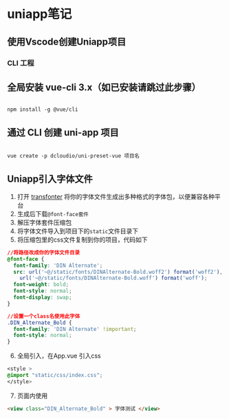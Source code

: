 # uniapp笔记
## 使用Vscode创建Uniapp项目

### CLI 工程
## 全局安装 vue-cli 3.x（如已安装请跳过此步骤）


``` shell

npm install -g @vue/cli

```

## 通过 CLI 创建 uni-app 项目

``` shell

vue create -p dcloudio/uni-preset-vue 项目名

```


## Uniapp引入字体文件

1.  打开 [transfonter](https://transfonter.org/) 将你的字体文件生成出多种格式的字体包，以便兼容各种平台
2.  生成后下载```@font-face套件``` 
3.  解压字体套件压缩包
4.  将字体文件导入到项目下的```static```文件目录下
5.  将压缩包里的css文件复制到你的项目，代码如下
``` css
//将路径改成你的字体文件目录
@font-face {
  font-family: 'DIN Alternate';
  src: url('~@/static/fonts/DINAlternate-Bold.woff2') format('woff2'),
    url('~@/static/fonts/DINAlternate-Bold.woff') format('woff');
  font-weight: bold;
  font-style: normal;
  font-display: swap;
}

//设置一个class名使用此字体
.DIN_Alternate_Bold {
  font-family: 'DIN Alternate' !important;
  font-style: normal;
}

```

6. 全局引入，在App.vue 引入css
``` css 
<style >
@import "static/css/index.css";
</style>
```
7. 页面内使用
``` html
<view class="DIN_Alternate_Bold" > 字体测试 </view>
```